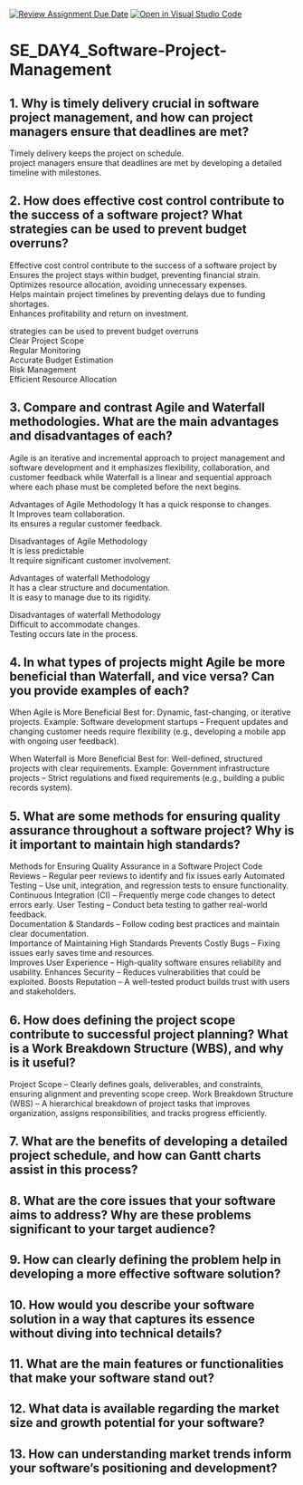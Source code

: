 [![Review Assignment Due Date](https://classroom.github.com/assets/deadline-readme-button-22041afd0340ce965d47ae6ef1cefeee28c7c493a6346c4f15d667ab976d596c.svg)](https://classroom.github.com/a/9pw6JKcu)
[![Open in Visual Studio Code](https://classroom.github.com/assets/open-in-vscode-2e0aaae1b6195c2367325f4f02e2d04e9abb55f0b24a779b69b11b9e10269abc.svg)](https://classroom.github.com/online_ide?assignment_repo_id=18466776&assignment_repo_type=AssignmentRepo)
# SE_DAY4_Software-Project-Management
## 1. Why is timely delivery crucial in software project management, and how can project managers ensure that deadlines are met?
Timely delivery keeps the project on schedule.  
project managers ensure that deadlines are met by developing a detailed timeline with
milestones.  
## 2. How does effective cost control contribute to the success of a software project? What strategies can be used to prevent budget overruns?
Effective cost control contribute to the success of a software project by   
Ensures the project stays within budget, preventing financial strain.  
Optimizes resource allocation, avoiding unnecessary expenses.  
Helps maintain project timelines by preventing delays due to funding shortages.  
Enhances profitability and return on investment.  

strategies can be used to prevent budget overruns   
Clear Project Scope     
Regular Monitoring  
Accurate Budget Estimation  
Risk Management  
Efficient Resource Allocation  
## 3. Compare and contrast Agile and Waterfall methodologies. What are the main advantages and disadvantages of each?
Agile is an iterative and incremental approach to project management and software development and it emphasizes flexibility, collaboration, and customer feedback while Waterfall is a linear and sequential approach where each phase must be completed before the next begins.  

Advantages of Agile Methodology
It has a quick response to changes.  
It Improves team collaboration.  
its ensures a regular customer feedback.  

Disadvantages of Agile Methodology    
It is less predictable  
It require significant customer involvement.  

Advantages of waterfall Methodology  
It has a clear structure and documentation.  
It is easy to manage due to its rigidity.  

Disadvantages of waterfall Methodology  
Difficult to accommodate changes.  
Testing occurs late in the process.  
## 4. In what types of projects might Agile be more beneficial than Waterfall, and vice versa? Can you provide examples of each?
When Agile is More Beneficial
Best for: Dynamic, fast-changing, or iterative projects.
Example: Software development startups – Frequent updates and changing customer needs require flexibility (e.g., developing a mobile app with ongoing user feedback).

When Waterfall is More Beneficial
Best for: Well-defined, structured projects with clear requirements.
Example: Government infrastructure projects – Strict regulations and fixed requirements (e.g., building a public records system).
## 5. What are some methods for ensuring quality assurance throughout a software project? Why is it important to maintain high standards?
Methods for Ensuring Quality Assurance in a Software Project 
Code Reviews – Regular peer reviews to identify and fix issues early 
Automated Testing – Use unit, integration, and regression tests to ensure functionality. 
Continuous Integration (CI) – Frequently merge code changes to detect errors early.
User Testing – Conduct beta testing to gather real-world feedback.  
Documentation & Standards – Follow coding best practices and maintain clear documentation.  
Importance of Maintaining High Standards
Prevents Costly Bugs – Fixing issues early saves time and resources.  
Improves User Experience – High-quality software ensures reliability and usability. 
Enhances Security – Reduces vulnerabilities that could be exploited. 
Boosts Reputation – A well-tested product builds trust with users and stakeholders. 
## 6. How does defining the project scope contribute to successful project planning? What is a Work Breakdown Structure (WBS), and why is it useful?
Project Scope – Clearly defines goals, deliverables, and constraints, ensuring alignment and preventing scope creep. 
Work Breakdown Structure (WBS) – A hierarchical breakdown of project tasks that improves organization, assigns responsibilities, and tracks progress efficiently.
## 7. What are the benefits of developing a detailed project schedule, and how can Gantt charts assist in this process?
## 8. What are the core issues that your software aims to address? Why are these problems significant to your target audience?
## 9. How can clearly defining the problem help in developing a more effective software solution?
## 10. How would you describe your software solution in a way that captures its essence without diving into technical details?
## 11. What are the main features or functionalities that make your software stand out?
## 12. What data is available regarding the market size and growth potential for your software?
## 13. How can understanding market trends inform your software’s positioning and development?
